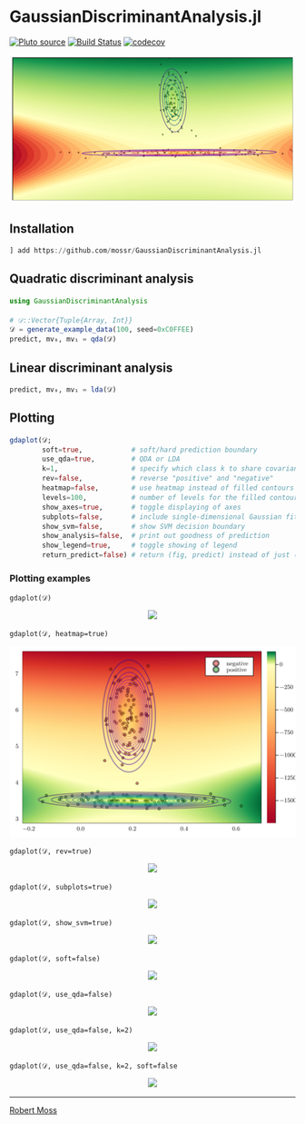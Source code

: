 # GaussianDiscriminantAnalysis.jl
[![Pluto source](https://img.shields.io/badge/pluto-source/docs-4063D8)](https://mossr.github.io/GaussianDiscriminantAnalysis.jl/notebooks/gda.html)
[![Build Status](https://github.com/mossr/GaussianDiscriminantAnalysis.jl/actions/workflows/CI.yml/badge.svg)](https://github.com/mossr/GaussianDiscriminantAnalysis.jl/actions/workflows/CI.yml)
[![codecov](https://codecov.io/gh/mossr/GaussianDiscriminantAnalysis.jl/branch/main/graph/badge.svg)](https://codecov.io/gh/mossr/GaussianDiscriminantAnalysis.jl)

<p align="center">
    <img src="./img/cover.png">
</p>

## Installation
```julia
] add https://github.com/mossr/GaussianDiscriminantAnalysis.jl
```

## Quadratic discriminant analysis
```julia
using GaussianDiscriminantAnalysis

# 𝒟::Vector{Tuple{Array, Int}}
𝒟 = generate_example_data(100, seed=0xC0FFEE)
predict, mv₀, mv₁ = qda(𝒟)
```

## Linear discriminant analysis
```julia
predict, mv₀, mv₁ = lda(𝒟)
```

## Plotting

```julia
gdaplot(𝒟;
        soft=true,            # soft/hard prediction boundary
        use_qda=true,         # QDA or LDA
        k=1,                  # specify which class k to share covariance (LDA only)
        rev=false,            # reverse "positive" and "negative"
        heatmap=false,        # use heatmap instead of filled contours
        levels=100,           # number of levels for the filled contours
        show_axes=true,       # toggle displaying of axes
        subplots=false,       # include single-dimensional Gaussian fits in subplots
        show_svm=false,       # show SVM decision boundary
        show_analysis=false,  # print out goodness of prediction
        show_legend=true,     # toggle showing of legend
        return_predict=false) # return (fig, predict) instead of just (fig)
```

### Plotting examples

```jula
gdaplot(𝒟)
```
<p align="center">
    <img src="./img/plot-qda.svg">
</p>

```jula
gdaplot(𝒟, heatmap=true)
```
<p align="center">
    <img src="./img/plot-heatmap.svg">
</p>

```jula
gdaplot(𝒟, rev=true)
```
<p align="center">
    <img src="./img/plot-rev.svg">
</p>

```jula
gdaplot(𝒟, subplots=true)
```
<p align="center">
    <img src="./img/plot-subplots.svg">
</p>

```jula
gdaplot(𝒟, show_svm=true)
```
<p align="center">
    <img src="./img/plot-svm.svg">
</p>

```jula
gdaplot(𝒟, soft=false)
```
<p align="center">
    <img src="./img/plot-hard.svg">
</p>

```jula
gdaplot(𝒟, use_qda=false)
```
<p align="center">
    <img src="./img/plot-lda-k1.svg">
</p>

```jula
gdaplot(𝒟, use_qda=false, k=2)
```
<p align="center">
    <img src="./img/plot-lda-k2.svg">
</p>

```jula
gdaplot(𝒟, use_qda=false, k=2, soft=false
```
<p align="center">
    <img src="./img/plot-lda-k2-hard.svg">
</p>


---

[Robert Moss](https://github.com/mossr)

